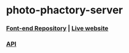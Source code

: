# photo-phactory-server
### [Font-end Repository](https://github.com/Porgramming-Hero-web-course/complete-website-client-ShahinurAlamBhuiyan) | [Live website](https://dress-house24.web.app/)
### [API](https://dress-house.herokuapp.com) 
